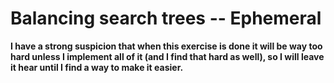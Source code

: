 # Balancing search trees -- Ephemeral

**I have a strong suspicion that when this exercise is done it will be way too hard unless I implement all of it (and I find that hard as well), so I will leave it hear until I find a way to make it easier.**